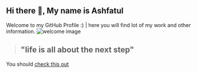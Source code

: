 ## Hi there 👋, My name is **Ashfatul**

Welcome to my GitHub Profile :) | here you will find lot of my work and other information. 
![welcome image](https://i.ibb.co/LgWB37J/HoUw.gif)


>## "life is all about the next step"

You should [check this out][check link]


[check link]:http://google.com
